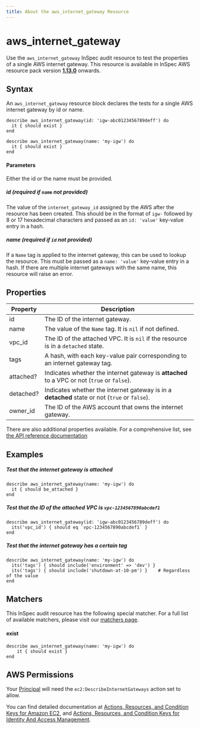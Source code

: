 ```yaml
---
title: About the aws_internet_gateway Resource
---
```


# aws\_internet\_gateway

Use the `aws_internet_gateway` InSpec audit resource to test the properties of a single AWS internet gateway.
This resource is available in InSpec AWS resource pack version **[1.13.0](https://github.com/inspec/inspec-aws/releases/tag/v1.13.0)** onwards.

## Syntax

An `aws_internet_gateway` resource block declares the tests for a single AWS internet gateway by id or name.

    describe aws_internet_gateway(id: 'igw-abc0123456789deff') do
      it { should exist }
    end 

    describe aws_internet_gateway(name: 'my-igw') do
      it { should exist }
    end

#### Parameters

Either the id or the name must be provided.

##### id _(required if `name` not provided)_

The value of the `internet_gateway_id` assigned by the AWS after the resource has been created.
This should be in the format of `igw-` followed by 8 or 17 hexadecimal characters and passed as an `id: 'value'` key-value entry in a hash.

##### name _(required if `id` not provided)_

If a `Name` tag is applied to the internet gateway, this can be used to lookup the resource.
This must be passed as a `name: 'value'` key-value entry in a hash.
If there are multiple internet gateways with the same name, this resource will raise an error.

## Properties

|Property            | Description |
| ---                | --- |
|id                  | The ID of the internet gateway. |
|name                | The value of the `Name` tag. It is `nil` if not defined. |
|vpc\_id             | The ID of the attached VPC. It is `nil` if the resource is in a `detached` state. |
|tags                | A hash, with each key-value pair corresponding to an internet gateway tag. |
|attached?           | Indicates whether the internet gateway is **attached** to a VPC or not (`true` or `false`). |
|detached?           | Indicates whether the internet gateway is in a **detached** state or not (`true` or `false`). |
|owner_id            | The ID of the AWS account that owns the internet gateway.|

There are also additional properties available. For a comprehensive list, see [the API reference documentation](https://docs.aws.amazon.com/AWSEC2/latest/APIReference/API_InternetGateway.html)

## Examples

##### Test that the internet gateway is attached

    describe aws_internet_gateway(name: 'my-igw') do
      it { should be_attached }
    end
    
##### Test that the ID of the attached VPC is `vpc-1234567890abcdef1`

    describe aws_internet_gateway(id: 'igw-abc0123456789deff') do
      its('vpc_id') { should eq `vpc-1234567890abcdef1` }
    end
    
##### Test that the internet gateway has a certain tag

    describe aws_internet_gateway(name: 'my-igw') do
      its('tags') { should include('environment' => 'dev') }
      its('tags') { should include('shutdown-at-10-pm') }    # Regardless of the value
    end
    
## Matchers

This InSpec audit resource has the following special matcher. For a full list of available matchers, please visit our [matchers page](https://www.inspec.io/docs/reference/matchers/).

   
#### exist

    describe aws_internet_gateway(name: 'my-igw') do
        it { should exist }
    end
    
## AWS Permissions

Your [Principal](https://docs.aws.amazon.com/IAM/latest/UserGuide/intro-structure.html#intro-structure-principal) will need the `ec2:DescribeInternetGateways` action set to allow.

You can find detailed documentation at [Actions, Resources, and Condition Keys for Amazon EC2](https://docs.aws.amazon.com/IAM/latest/UserGuide/list_amazonec2.html), and [Actions, Resources, and Condition Keys for Identity And Access Management](https://docs.aws.amazon.com/IAM/latest/UserGuide/list_identityandaccessmanagement.html).
